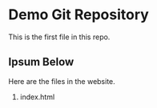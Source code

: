 # Demo Git Repository

This is the first file in this repo.

## Ipsum Below

Here are the files in the website.

1. index.html